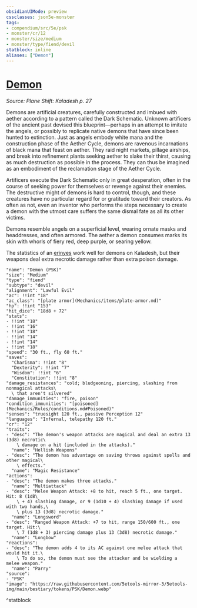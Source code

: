 ```yaml
---
obsidianUIMode: preview
cssclasses: json5e-monster
tags:
- compendium/src/5e/psk
- monster/cr/12
- monster/size/medium
- monster/type/fiend/devil
statblock: inline
aliases: ["Demon"]
---
```

# [Demon](Mechanics\bestiary\fiend/demon-psk.md)
*Source: Plane Shift: Kaladesh p. 27*  

Demons are artificial creatures, carefully constructed and imbued with aether according to a pattern called the Dark Schematic. Unknown artificers of the ancient past devised this blueprint—perhaps in an attempt to imitate the angels, or possibly to replicate native demons that have since been hunted to extinction. Just as angels embody white mana and the construction phase of the Aether Cycle, demons are ravenous incarnations of black mana that feast on aether. They raid night markets, pillage airships, and break into refinement plants seeking aether to slake their thirst, causing as much destruction as possible in the process. They can thus be imagined as an embodiment of the reclamation stage of the Aether Cycle.

Artificers execute the Dark Schematic only in great desperation, often in the course of seeking power for themselves or revenge against their enemies. The destructive might of demons is hard to control, though, and these creatures have no particular regard for or gratitude toward their creators. As often as not, even an inventor who performs the steps necessary to create a demon with the utmost care suffers the same dismal fate as all its other victims.

Demons resemble angels on a superficial level, wearing ornate masks and headdresses, and often armored. The aether a demon consumes marks its skin with whorls of fiery red, deep purple, or searing yellow.

The statistics of an [erinyes](Mechanics/bestiary/fiend/erinyes.md) work well for demons on Kaladesh, but their weapons deal extra necrotic damage rather than extra poison damage.

```statblock
"name": "Demon (PSK)"
"size": "Medium"
"type": "fiend"
"subtype": "devil"
"alignment": "Lawful Evil"
"ac": !!int "18"
"ac_class": "[plate armor](Mechanics/items/plate-armor.md)"
"hp": !!int "153"
"hit_dice": "18d8 + 72"
"stats":
- !!int "18"
- !!int "16"
- !!int "18"
- !!int "14"
- !!int "14"
- !!int "18"
"speed": "30 ft., fly 60 ft."
"saves":
  "Charisma": !!int "8"
  "Dexterity": !!int "7"
  "Wisdom": !!int "6"
  "Constitution": !!int "8"
"damage_resistances": "cold; bludgeoning, piercing, slashing from nonmagical attacks\
  \ that aren't silvered"
"damage_immunities": "fire, poison"
"condition_immunities": "[poisoned](Mechanics/Rules/conditions.md#Poisoned)"
"senses": "truesight 120 ft., passive Perception 12"
"languages": "Infernal, telepathy 120 ft."
"cr": "12"
"traits":
- "desc": "The demon's weapon attacks are magical and deal an extra 13 (3d8) necrotic\
    \ damage on a hit (included in the attacks)."
  "name": "Hellish Weapons"
- "desc": "The demon has advantage on saving throws against spells and other magical\
    \ effects."
  "name": "Magic Resistance"
"actions":
- "desc": "The demon makes three attacks."
  "name": "Multiattack"
- "desc": "Melee Weapon Attack: +8 to hit, reach 5 ft., one target. Hit: 8 (1d8\
    \ + 4) slashing damage, or 9 (1d10 + 4) slashing damage if used with two hands,\
    \ plus 13 (3d8) necrotic damage."
  "name": "Longsword"
- "desc": "Ranged Weapon Attack: +7 to hit, range 150/600 ft., one target. Hit:\
    \ 7 (1d8 + 3) piercing damage plus 13 (3d8) necrotic damage."
  "name": "Longbow"
"reactions":
- "desc": "The demon adds 4 to its AC against one melee attack that would hit it.\
    \ To do so, the demon must see the attacker and be wielding a melee weapon."
  "name": "Parry"
"source":
- "PSK"
"image": "https://raw.githubusercontent.com/5etools-mirror-3/5etools-img/main/bestiary/tokens/PSK/Demon.webp"
```
^statblock
